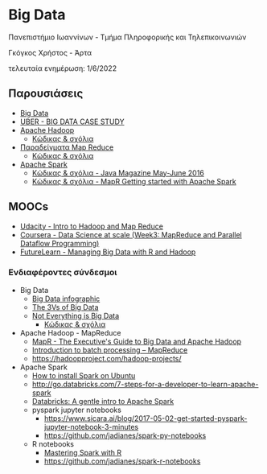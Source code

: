 # Big Data

Πανεπιστήμιο Ιωαννίνων - Τμήμα Πληροφορικής και Τηλεπικοινωνιών

Γκόγκος Χρήστος - Άρτα

τελευταία ενημέρωση: 1/6/2022

## Παρουσιάσεις

* [Big Data](./01.%20Big%20Data.pdf)
* [UBER - BIG DATA CASE STUDY](./02.%20UBER%20-%20BIG%20DATA%20CASE%20STUDY.pdf)
* [Apache Hadoop](./03.%20Apache%20Hadoop-Map%20Reduce.pdf)
  * [Κώδικας & σχόλια](/hadoop/udacity_training/README.md)
* [Παραδείγματα Map Reduce](./05.%20Map%20Reduce%20παραδείγματα.pdf)
  * [Κώδικας & σχόλια](/mapreduce/dmas/README.md)
* [Apache Spark](./04.%20Apache%20Spark.pdf)
  * [Κώδικας & σχόλια - Java Magazine May-June 2016](./apache_spark/java_magazine_may_june_2016/README.md)
  * [Κώδικας & σχόλια - MapR Getting started with Apache Spark](/apache_spark/mapr_getting_started/README.md)
  <!-- * [Σημειώσεις - Practical Apache Spark](/apache_spark/practical_apache_spark/README.md) -->

## MOOCs

* [Udacity - Intro to Hadoop and Map Reduce](https://classroom.udacity.com/courses/ud617)
* [Coursera - Data Science at scale (Week3: MapReduce and Parallel Dataflow Programming)](https://www.coursera.org/learn/data-manipulation/home/welcome)
* [FutureLearn - Managing Big Data with R and Hadoop](https://www.futurelearn.com/courses/big-data-r-hadoop)

### Ενδιαφέροντες σύνδεσμοι

* Big Data
  * [Big Data infographic](http://infographic.ly/big-data-the-hype-and-the-reality/)
  * [The 3Vs of Big Data](http://www.zdnet.com/article/volume-velocity-and-variety-understanding-the-three-vs-of-big-data/)
  * [Not Everything is Big Data](https://adamdrake.com/command-line-tools-can-be-235x-faster-than-your-hadoop-cluster.html)
    * [Κώδικας & σχόλια](/no_big_data/README.md)
* Apache Hadoop - MapReduce
  * [MapR - The Executive's Guide to Big Data and Apache Hadoop](https://mapr.com/executives-guide-hadoop/)
  * [Introduction to batch processing – MapReduce](https://datawhatnow.com/batch-processing-mapreduce/)
  * <https://hadoopproject.com/hadoop-projects/>
* Apache Spark
  * [How to install Spark on Ubuntu](https://phoenixnap.com/kb/install-spark-on-ubuntu)
  * <http://go.databricks.com/7-steps-for-a-developer-to-learn-apache-spark>
  * [Databricks: A gentle intro to Apache Spark](https://databricks.com/p/ebook/gentle-intro-to-apache-spark)
  * pyspark jupyter notebooks
    * <https://www.sicara.ai/blog/2017-05-02-get-started-pyspark-jupyter-notebook-3-minutes>
    * <https://github.com/jadianes/spark-py-notebooks>
  * R notebooks
    * [Mastering Spark with R](https://therinspark.com/)
    * <https://github.com/jadianes/spark-r-notebooks>
